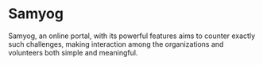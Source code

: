 # Samyog
Samyog, an online portal, with its powerful features aims to counter exactly such challenges, making interaction among the organizations and volunteers both simple and meaningful.
